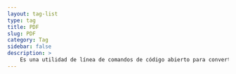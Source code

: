 ```yaml
---
layout: tag-list
type: tag
title: PDF
slug: PDF
category: Tag
sidebar: false
description: >
    Es una utilidad de línea de comandos de código abierto para convertir archivos PDF a archivos de texto sin formato, es decir. extraer datos de texto de archivos encapsulados en PDF..
---
```

